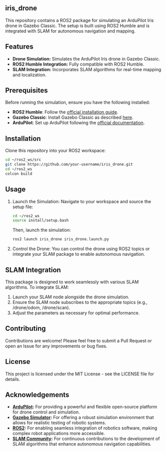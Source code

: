 ## iris_drone

This repository contains a ROS2 package for simulating an ArduPilot Iris drone in Gazebo Classic. The setup is built using ROS2 Humble and is integrated with SLAM for autonomous navigation and mapping.



## Features

- **Drone Simulation:** Simulates the ArduPilot Iris drone in Gazebo Classic.
- **ROS2 Humble Integration:** Fully compatible with ROS2 Humble.
- **SLAM Integration:** Incorporates SLAM algorithms for real-time mapping and localization.

## Prerequisites

Before running the simulation, ensure you have the following installed:

- **ROS2 Humble**: Follow the [official installation guide](https://docs.ros.org/en/humble/Installation.html).
- **Gazebo Classic**: Install Gazebo Classic as described [here](http://gazebosim.org/tutorials?tut=install_ubuntu&cat=install).
- **ArduPilot**: Set up ArduPilot following the [official documentation](https://ardupilot.org/dev/docs/ros2.html).

## Installation

Clone this repository into your ROS2 workspace:

```bash
cd ~/ros2_ws/src
git clone https://github.com/your-username/iris_drone.git
cd ~/ros2_ws
colcon build
```
## Usage
1. Launch the Simulation:
   Navigate to your workspace and source the setup file:
   ```bash
   cd ~/ros2_ws
   source install/setup.bash
   ```
   Then, launch the simulation:
   ```bash
   ros2 launch iris_drone iris_drone.launch.py
   ```

2. Control the Drone:
   You can control the drone using ROS2 topics or integrate your SLAM package to enable autonomous navigation.

## SLAM Integration
   This package is designed to work seamlessly with various SLAM algorithms. To integrate SLAM:
  1. Launch your SLAM node alongside the drone simulation.
  2. Ensure the SLAM node subscribes to the appropriate topics (e.g., /drone/odom, /drone/scan).
  3. Adjust the parameters as necessary for optimal performance.

## Contributing

Contributions are welcome! Please feel free to submit a Pull Request or open an Issue for any improvements or bug fixes.

## License

This project is licensed under the MIT License - see the LICENSE file for details.

## Acknowledgements

- **[ArduPilot](https://ardupilot.org/):** For providing a powerful and flexible open-source platform for drone control and simulation.
- **[Gazebo Simulator](http://gazebosim.org/):** For offering a robust simulation environment that allows for realistic testing of robotic systems.
- **[ROS2](https://index.ros.org/doc/ros2/):** For enabling seamless integration of robotics software, making complex robot applications more accessible.
- **[SLAM Community](https://openslam.org/):** For continuous contributions to the development of SLAM algorithms that enhance autonomous navigation capabilities.

